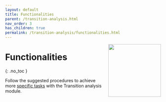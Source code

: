 ```yaml
---
layout: default
title: Functionalities
parent: /transition-analysis.html
nav_order: 3
has_children: true
permalink: /transition-analysis/functionalities.html
---
```


<img src="../assets/images/logos/logo-transition-analysis_400px.png" width="170" style="float:right; margin-left: 15px;"/>

# Functionalities
{: .no_toc }

Follow the suggested procedures to achieve more <u>specific tasks</u> with the Transition analysis module.